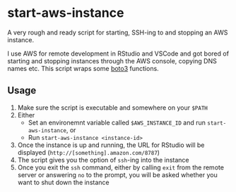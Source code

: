 # start-aws-instance

A very rough and ready script for starting, SSH-ing to and stopping an AWS instance.

I use AWS for remote development in RStudio and VSCode and got bored of starting and stopping instances through the AWS console, copying DNS names etc. This script wraps some [boto3](https://aws.amazon.com/sdk-for-python/) functions.

## Usage

1. Make sure the script is executable and somewhere on your `$PATH`
2. Either
    * Set an environemnt variable called `$AWS_INSTANCE_ID` and run `start-aws-instance`, or
    * Run `start-aws-instance <instance-id>`
3. Once the instance is up and running, the URL for RStudio will be displayed (`http://[something].amazon.com/8787`)
4. The script gives you the option of `ssh`-ing into the instance
5. Once you exit the `ssh` command, either by calling `exit` from the remote server or answering `no` to the prompt, you will be asked whether you want to shut down the instance
